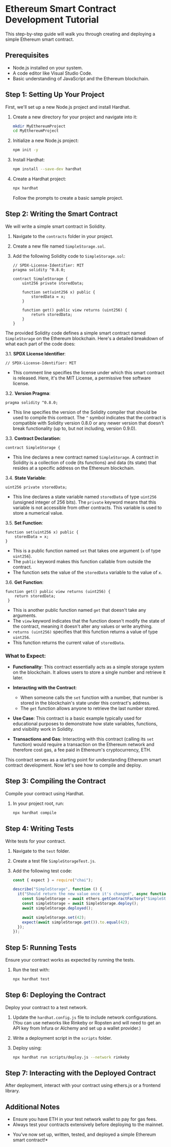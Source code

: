 # Ethereum Smart Contract Development Tutorial

This step-by-step guide will walk you through creating and deploying a simple Ethereum smart contract.

## Prerequisites
- Node.js installed on your system.
- A code editor like Visual Studio Code.
- Basic understanding of JavaScript and the Ethereum blockchain.

## Step 1: Setting Up Your Project
First, we'll set up a new Node.js project and install Hardhat.

1. Create a new directory for your project and navigate into it:
   ```sh
   mkdir MyEthereumProject
   cd MyEthereumProject
   ```

2. Initialize a new Node.js project:
   ```sh
   npm init -y
   ```

3. Install Hardhat:
   ```sh
   npm install --save-dev hardhat
   ```

4. Create a Hardhat project:
   ```sh
   npx hardhat
   ```
   Follow the prompts to create a basic sample project.

## Step 2: Writing the Smart Contract
We will write a simple smart contract in Solidity.

1. Navigate to the `contracts` folder in your project.

2. Create a new file named `SimpleStorage.sol`.

3. Add the following Solidity code to `SimpleStorage.sol`:
   ```solidity
   // SPDX-License-Identifier: MIT
   pragma solidity ^0.8.0;

   contract SimpleStorage {
       uint256 private storedData;

       function set(uint256 x) public {
           storedData = x;
       }

       function get() public view returns (uint256) {
           return storedData;
       }
   }
   ```

The provided Solidity code defines a simple smart contract named `SimpleStorage` on the Ethereum blockchain. Here's a detailed breakdown of what each part of the code does:

3.1. **SPDX License Identifier**:
   ```solidity
   // SPDX-License-Identifier: MIT
   ```
   - This comment line specifies the license under which this smart contract is released. Here, it's the MIT License, a permissive free software license.

3.2. **Version Pragma**:
   ```solidity
   pragma solidity ^0.8.0;
   ```
   - This line specifies the version of the Solidity compiler that should be used to compile this contract. The `^` symbol indicates that the contract is compatible with Solidity version 0.8.0 or any newer version that doesn't break functionality (up to, but not including, version 0.9.0).

3.3. **Contract Declaration**:
   ```solidity
   contract SimpleStorage {
   ```
   - This line declares a new contract named `SimpleStorage`. A contract in Solidity is a collection of code (its functions) and data (its state) that resides at a specific address on the Ethereum blockchain.

3.4. **State Variable**:
   ```solidity
   uint256 private storedData;
   ```
   - This line declares a state variable named `storedData` of type `uint256` (unsigned integer of 256 bits). The `private` keyword means that this variable is not accessible from other contracts. This variable is used to store a numerical value.

3.5. **Set Function**:
   ```solidity
   function set(uint256 x) public {
       storedData = x;
   }
   ```
   - This is a public function named `set` that takes one argument (`x` of type `uint256`).
   - The `public` keyword makes this function callable from outside the contract.
   - The function sets the value of the `storedData` variable to the value of `x`.

3.6. **Get Function**:
   ```solidity
   function get() public view returns (uint256) {
       return storedData;
    }
   ```
   - This is another public function named `get` that doesn't take any arguments.
   - The `view` keyword indicates that the function doesn't modify the state of the contract, meaning it doesn't alter any values or write anything.
   - `returns (uint256)` specifies that this function returns a value of type `uint256`.
   - This function returns the current value of `storedData`.

### What to Expect:

- **Functionality**: This contract essentially acts as a simple storage system on the blockchain. It allows users to store a single number and retrieve it later.

- **Interacting with the Contract**:
  - When someone calls the `set` function with a number, that number is stored in the blockchain's state under this contract's address.
  - The `get` function allows anyone to retrieve the last number stored.

- **Use Case**: This contract is a basic example typically used for educational purposes to demonstrate how state variables, functions, and visibility work in Solidity.

- **Transactions and Gas**: Interacting with this contract (calling its `set` function) would require a transaction on the Ethereum network and therefore cost gas, a fee paid in Ethereum's cryptocurrency, ETH.

This contract serves as a starting point for understanding Ethereum smart contract development. Now let's see how to compile and deploy.


## Step 3: Compiling the Contract
Compile your contract using Hardhat.

1. In your project root, run:
   ```sh
   npx hardhat compile
   ```

## Step 4: Writing Tests
Write tests for your contract.

1. Navigate to the `test` folder.

2. Create a test file `SimpleStorageTest.js`.

3. Add the following test code:
   ```javascript
   const { expect } = require("chai");

   describe("SimpleStorage", function () {
     it("Should return the new value once it's changed", async function () {
       const SimpleStorage = await ethers.getContractFactory("SimpleStorage");
       const simpleStorage = await SimpleStorage.deploy();
       await simpleStorage.deployed();

       await simpleStorage.set(42);
       expect(await simpleStorage.get()).to.equal(42);
     });
   });
   ```

## Step 5: Running Tests
Ensure your contract works as expected by running the tests.

1. Run the test with:
   ```sh
   npx hardhat test
   ```

## Step 6: Deploying the Contract
Deploy your contract to a test network.

1. Update the `hardhat.config.js` file to include network configurations. (You can use networks like Rinkeby or Ropsten and will need to get an API key from Infura or Alchemy and set up a wallet provider.)

2. Write a deployment script in the `scripts` folder.

3. Deploy using:
   ```sh
   npx hardhat run scripts/deploy.js --network rinkeby
   ```

## Step 7: Interacting with the Deployed Contract
After deployment, interact with your contract using ethers.js or a frontend library.

## Additional Notes
- Ensure you have ETH in your test network wallet to pay for gas fees.
- Always test your contracts extensively before deploying to the mainnet.

* You've now set up, written, tested, and deployed a simple Ethereum smart contract!*

